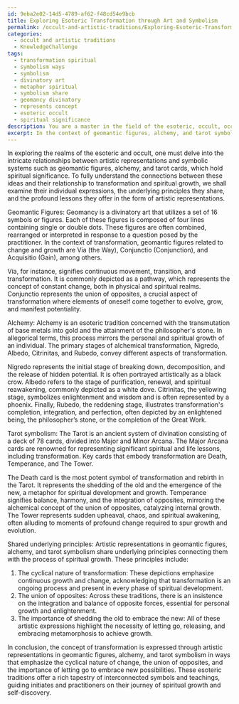 ```yaml
---
id: 9eba2e02-14d5-4789-af62-f48cd54e9bcb
title: Exploring Esoteric Transformation through Art and Symbolism
permalink: /occult-and-artistic-traditions/Exploring-Esoteric-Transformation-through-Art-and-Symbolism/
categories:
  - occult and artistic traditions
  - KnowledgeChallenge
tags:
  - transformation spiritual
  - symbolism ways
  - symbolism
  - divinatory art
  - metaphor spiritual
  - symbolism share
  - geomancy divinatory
  - represents concept
  - esoteric occult
  - spiritual significance
description: You are a master in the field of the esoteric, occult, occult and artistic traditions and Education. You are a writer of tests, challenges, textbooks and deep knowledge on occult and artistic traditions for initiates and students to gain deep insights and understanding from. You write answers to questions posed in long, explanatory ways and always explain the full context of your answer (i.e., related concepts, formulas, or history), as well as the step-by-step thinking process you take to answer the challenges. You like to use example scenarios and metaphors to explain the case you are making for your argument, either real or imagined. Summarize the key themes, ideas, and conclusions at the end.
excerpt: In the context of geomantic figures, alchemy, and tarot symbolism, describe how the concept of transformation is expressed through artistic representations in each of these three esoteric traditions, and identify their shared underlying principles that connect these visual depictions with the process of spiritual growth.
---
```

In exploring the realms of the esoteric and occult, one must delve into the intricate relationships between artistic representations and symbolic systems such as geomantic figures, alchemy, and tarot cards, which hold spiritual significance. To fully understand the connections between these ideas and their relationship to transformation and spiritual growth, we shall examine their individual expressions, the underlying principles they share, and the profound lessons they offer in the form of artistic representations.

Geomantic Figures:
Geomancy is a divinatory art that utilizes a set of 16 symbols or figures. Each of these figures is composed of four lines containing single or double dots. These figures are often combined, rearranged or interpreted in response to a question posed by the practitioner. In the context of transformation, geomantic figures related to change and growth are Via (the Way), Conjunctio (Conjunction), and Acquisitio (Gain), among others.

Via, for instance, signifies continuous movement, transition, and transformation. It is commonly depicted as a pathway, which represents the concept of constant change, both in physical and spiritual realms. Conjunctio represents the union of opposites, a crucial aspect of transformation where elements of oneself come together to evolve, grow, and manifest potentiality.

Alchemy:
Alchemy is an esoteric tradition concerned with the transmutation of base metals into gold and the attainment of the philosopher's stone. In allegorical terms, this process mirrors the personal and spiritual growth of an individual. The primary stages of alchemical transformation, Nigredo, Albedo, Citrinitas, and Rubedo, convey different aspects of transformation.

Nigredo represents the initial stage of breaking down, decomposition, and the release of hidden potential. It is often portrayed artistically as a black crow. Albedo refers to the stage of purification, renewal, and spiritual reawakening, commonly depicted as a white dove. Citrinitas, the yellowing stage, symbolizes enlightenment and wisdom and is often represented by a phoenix. Finally, Rubedo, the reddening stage, illustrates transformation's completion, integration, and perfection, often depicted by an enlightened being, the philosopher’s stone, or the completion of the Great Work.

Tarot symbolism:
The Tarot is an ancient system of divination consisting of a deck of 78 cards, divided into Major and Minor Arcana. The Major Arcana cards are renowned for representing significant spiritual and life lessons, including transformation. Key cards that embody transformation are Death, Temperance, and The Tower.

The Death card is the most potent symbol of transformation and rebirth in the Tarot. It represents the shedding of the old and the emergence of the new, a metaphor for spiritual development and growth. Temperance signifies balance, harmony, and the integration of opposites, mirroring the alchemical concept of the union of opposites, catalyzing internal growth. The Tower represents sudden upheaval, chaos, and spiritual awakening, often alluding to moments of profound change required to spur growth and evolution.

Shared underlying principles:
Artistic representations in geomantic figures, alchemy, and tarot symbolism share underlying principles connecting them with the process of spiritual growth. These principles include:

1. The cyclical nature of transformation: These depictions emphasize continuous growth and change, acknowledging that transformation is an ongoing process and present in every phase of spiritual development.
2. The union of opposites: Across these traditions, there is an insistence on the integration and balance of opposite forces, essential for personal growth and enlightenment.
3. The importance of shedding the old to embrace the new: All of these artistic expressions highlight the necessity of letting go, releasing, and embracing metamorphosis to achieve growth.

In conclusion, the concept of transformation is expressed through artistic representations in geomantic figures, alchemy, and tarot symbolism in ways that emphasize the cyclical nature of change, the union of opposites, and the importance of letting go to embrace new possibilities. These esoteric traditions offer a rich tapestry of interconnected symbols and teachings, guiding initiates and practitioners on their journey of spiritual growth and self-discovery.
